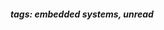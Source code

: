 <!-- Please prefix the notes with the date as in [22/12/2020] -->

##### tags: embedded systems, unread